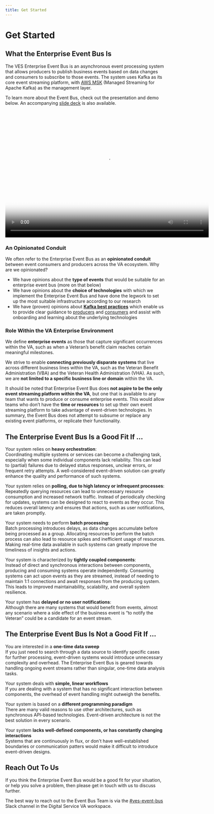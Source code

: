 ```yaml
---
title: Get Started
---
```


# Get Started

## What the Enterprise Event Bus Is

The VES Enterprise Event Bus is an asynchronous event processing system that allows producers to publish business events based on data changes and consumers to subscribe to those events. The system uses Kafka as its core event streaming platform, with [AWS MSK](https://aws.amazon.com/msk/) (Managed Streaming for Apache Kafka) as the management layer.

To learn more about the Event Bus, check out the presentation and demo below. An accompanying [slide deck](https://github.com/department-of-veterans-affairs/VES/blob/master/research/Event%20Bus/Phase%203%20Artifacts/Event%20Bus%20-%20State%20of%20the%20System.pdf) is also available.

<video width="640" height="400" crossorigin="anonymous" controls poster="../img/phase3_demo_poster.png">
  <source src="../videos/phase3_demo.mp4" type="video/mp4">
</video>

### An Opinionated Conduit

We often refer to the Enterprise Event Bus as an **opinionated conduit** between event consumers and producers across the VA ecosystem. Why are we opinionated?

* We have opinions about the **type of events** that would be suitable for an enterprise event bus (more on that below)
* We have opinions about the **choice of technologies** with which we implement the Enterprise Event Bus and have done the legwork to set up the most suitable infrastructure according to our research
* We have (proven) opinions about [**Kafka best practices**](https://github.com/department-of-veterans-affairs/VES/blob/master/research/Event%20Bus/Engineering/ADR/ADR%20event%20design.md) which enable us to provide clear guidance to [producers](./produce-events.md) and [consumers](./consume-events.md) and assist with onboarding and learning about the underlying technologies

### Role Within the VA Enterprise Environment

We define **enterprise events** as those that capture significant occurrences within the VA, such as when a Veteran’s benefit claim reaches certain meaningful milestones.

We strive to enable **connecting previously disparate systems** that live across different business lines within the VA, such as the Veteran Benefit Administration (VBA) and the Veteran Health Administration (VHA). As such, we are **not limited to a specific business line or domain** within the VA.

It should be noted that Enterprise Event Bus does **not aspire to be the only event streaming platform within the VA**, but one that is available to any team that wants to produce or consume enterprise events. This would allow teams who don’t have the **time or resources** to set up their own event streaming platform to take advantage of event-driven technologies. In summary, the Event Bus does not attempt to subsume or replace any existing event platforms, or replicate their functionality.

## The Enterprise Event Bus Is a Good Fit If ...

Your system relies on **heavy orchestration**:<br/>
Coordinating multiple systems or services can become a challenging task, especially when some individual components lack reliability. This can lead to (partial) failures due to delayed status responses, unclear errors, or frequent retry attempts. A well-considered event-driven solution can greatly enhance the quality and performance of such systems.

Your system relies on **polling, due to high latency or infrequent processes**:<br/>
Repeatedly querying resources can lead to unnecessary resource consumption and increased network traffic. Instead of periodically checking for updates, systems can be designed to react to events as they occur. This reduces overall latency and ensures that actions, such as user notifications, are taken promptly.

Your system needs to perform **batch processing**:<br/>
Batch processing introduces delays, as data changes accumulate before being processed as a group. Allocating resources to perform the batch process can also lead to resource spikes and inefficient usage of resources. Making real-time data available in such systems can greatly improve the timeliness of insights and actions.

Your system is characterized by **tightly coupled components**:<br/>
Instead of direct and synchronous interactions between components, producing and consuming systems operate independently. Consuming systems can act upon events as they are streamed, instead of needing to maintain 1:1 connections and await responses from the producing system. This leads to improved maintainability, scalability, and overall system resilience.

Your system has **delayed or no user notifications**:<br/>
Although there are many systems that would benefit from events, almost any scenario where a side effect of the business event is “to notify the Veteran” could be a candidate for an event stream.

## The Enterprise Event Bus Is Not a Good Fit If ...

You are interested in a **one-time data sweep**<br/>
If you just need to search through a data source to identify specific cases for further processing, event-driven systems would introduce unnecessary complexity and overhead. The Enterprise Event Bus is geared towards handling ongoing event streams rather than singular, one-time data analysis tasks.

Your system deals with **simple, linear workflows**<br/>
If you are dealing with a system that has no significant interaction between components, the overhead of event handling might outweigh the benefits.

Your system is based on a **different programming paradigm**<br/>
There are many valid reasons to use other architectures, such as synchronous API-based technologies. Event-driven architecture is not the best solution in every scenario.

Your system **lacks well-defined components, or has constantly changing interactions**<br/>
Systems that are continuously in flux, or don't have well-established boundaries or communication patters would make it difficult to introduce event-driven designs.

## Reach Out To Us
If you think the Enterprise Event Bus would be a good fit for your situation, or help you solve a problem, then please get in touch with us to discuss further.

The best way to reach out to the Event Bus Team is via the [#ves-event-bus](https://dsva.slack.com/archives/C042ZQ7JUAX) Slack channel in the Digital Service VA workspace.
